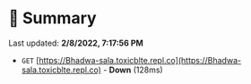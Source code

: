 # 📖 Summary
Last updated: **2/8/2022, 7:17:56 PM**

- `GET` [https://Bhadwa-sala.toxicblte.repl.co](https://Bhadwa-sala.toxicblte.repl.co) - **Down** (128ms)
